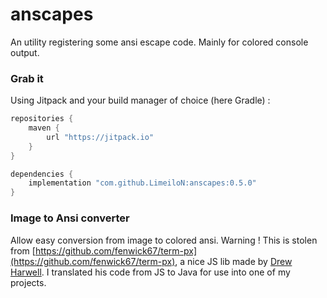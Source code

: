 # anscapes
An utility registering some ansi escape code. 
Mainly for colored console output.

### Grab it
Using Jitpack and your build manager of choice (here Gradle) : 
```groovy
repositories {
    maven {
        url "https://jitpack.io"
    }
}

dependencies {
    implementation "com.github.LimeiloN:anscapes:0.5.0"
}
```

### Image to Ansi converter
Allow easy conversion from image to colored ansi.
Warning ! This is stolen from [https://github.com/fenwick67/term-px](https://github.com/fenwick67/term-px),
a nice JS lib made by [Drew Harwell](https://github.com/fenwick67).
I translated his code from JS to Java for use into one of my projects.
